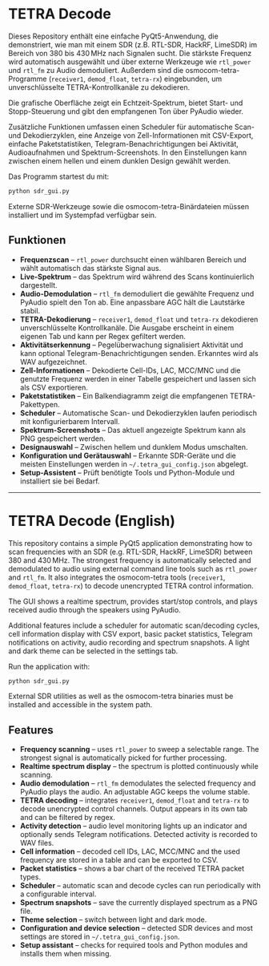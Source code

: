 # TETRA Decode

Dieses Repository enthält eine einfache PyQt5-Anwendung, die demonstriert, wie man mit einem SDR (z.B. RTL-SDR, HackRF, LimeSDR) im Bereich von 380 bis 430 MHz nach Signalen sucht. Die stärkste Frequenz wird automatisch ausgewählt und über externe Werkzeuge wie `rtl_power` und `rtl_fm` zu Audio demoduliert. Außerdem sind die osmocom-tetra-Programme (`receiver1`, `demod_float`, `tetra-rx`) eingebunden, um unverschlüsselte TETRA-Kontrollkanäle zu dekodieren.

Die grafische Oberfläche zeigt ein Echtzeit-Spektrum, bietet Start- und Stopp-Steuerung und gibt den empfangenen Ton über PyAudio wieder.

Zusätzliche Funktionen umfassen einen Scheduler für automatische Scan- und Dekodierzyklen, eine Anzeige von Zell-Informationen mit CSV-Export, einfache Paketstatistiken, Telegram-Benachrichtigungen bei Aktivität, Audioaufnahmen und Spektrum-Screenshots. In den Einstellungen kann zwischen einem hellen und einem dunklen Design gewählt werden.

Das Programm startest du mit:

```bash
python sdr_gui.py
```

Externe SDR-Werkzeuge sowie die osmocom-tetra-Binärdateien müssen installiert und im Systempfad verfügbar sein.

## Funktionen

- **Frequenzscan** – `rtl_power` durchsucht einen wählbaren Bereich und wählt automatisch das stärkste Signal aus.
- **Live-Spektrum** – das Spektrum wird während des Scans kontinuierlich dargestellt.
- **Audio-Demodulation** – `rtl_fm` demoduliert die gewählte Frequenz und PyAudio spielt den Ton ab. Eine anpassbare AGC hält die Lautstärke stabil.
- **TETRA-Dekodierung** – `receiver1`, `demod_float` und `tetra-rx` dekodieren unverschlüsselte Kontrollkanäle. Die Ausgabe erscheint in einem eigenen Tab und kann per Regex gefiltert werden.
- **Aktivitätserkennung** – Pegelüberwachung signalisiert Aktivität und kann optional Telegram-Benachrichtigungen senden. Erkanntes wird als WAV aufgezeichnet.
- **Zell-Informationen** – Dekodierte Cell-IDs, LAC, MCC/MNC und die genutzte Frequenz werden in einer Tabelle gespeichert und lassen sich als CSV exportieren.
- **Paketstatistiken** – Ein Balkendiagramm zeigt die empfangenen TETRA-Pakettypen.
- **Scheduler** – Automatische Scan- und Dekodierzyklen laufen periodisch mit konfigurierbarem Intervall.
- **Spektrum-Screenshots** – Das aktuell angezeigte Spektrum kann als PNG gespeichert werden.
- **Designauswahl** – Zwischen hellem und dunklem Modus umschalten.
- **Konfiguration und Gerätauswahl** – Erkannte SDR-Geräte und die meisten Einstellungen werden in `~/.tetra_gui_config.json` abgelegt.
- **Setup-Assistent** – Prüft benötigte Tools und Python-Module und installiert sie bei Bedarf.

---

# TETRA Decode (English)

This repository contains a simple PyQt5 application demonstrating how to scan frequencies with an SDR (e.g. RTL-SDR, HackRF, LimeSDR) between 380 and 430 MHz. The strongest frequency is automatically selected and demodulated to audio using external command line tools such as `rtl_power` and `rtl_fm`. It also integrates the osmocom-tetra tools (`receiver1`, `demod_float`, `tetra-rx`) to decode unencrypted TETRA control information.

The GUI shows a realtime spectrum, provides start/stop controls, and plays received audio through the speakers using PyAudio.

Additional features include a scheduler for automatic scan/decoding cycles, cell information display with CSV export, basic packet statistics, Telegram notifications on activity, audio recording and spectrum snapshots. A light and dark theme can be selected in the settings tab.

Run the application with:

```bash
python sdr_gui.py
```

External SDR utilities as well as the osmocom-tetra binaries must be installed and accessible in the system path.

## Features

- **Frequency scanning** – uses `rtl_power` to sweep a selectable range. The strongest signal is automatically picked for further processing.
- **Realtime spectrum display** – the spectrum is plotted continuously while scanning.
- **Audio demodulation** – `rtl_fm` demodulates the selected frequency and PyAudio plays the audio. An adjustable AGC keeps the volume stable.
- **TETRA decoding** – integrates `receiver1`, `demod_float` and `tetra-rx` to decode unencrypted control channels. Output appears in its own tab and can be filtered by regex.
- **Activity detection** – audio level monitoring lights up an indicator and optionally sends Telegram notifications. Detected activity is recorded to WAV files.
- **Cell information** – decoded cell IDs, LAC, MCC/MNC and the used frequency are stored in a table and can be exported to CSV.
- **Packet statistics** – shows a bar chart of the received TETRA packet types.
- **Scheduler** – automatic scan and decode cycles can run periodically with a configurable interval.
- **Spectrum snapshots** – save the currently displayed spectrum as a PNG file.
- **Theme selection** – switch between light and dark mode.
- **Configuration and device selection** – detected SDR devices and most settings are stored in `~/.tetra_gui_config.json`.
- **Setup assistant** – checks for required tools and Python modules and installs them when missing.
